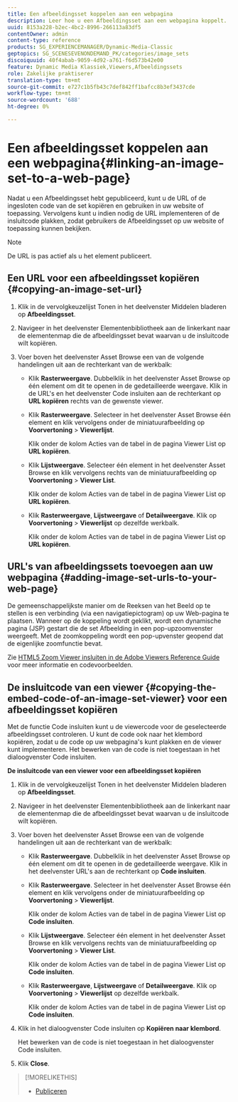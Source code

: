 ```yaml
---
title: Een afbeeldingsset koppelen aan een webpagina
description: Leer hoe u een Afbeeldingsset aan een webpagina koppelt.
uuid: 8153a228-b2ec-4bc2-8996-266113a83df5
contentOwner: admin
content-type: reference
products: SG_EXPERIENCEMANAGER/Dynamic-Media-Classic
geptopics: SG_SCENESEVENONDEMAND_PK/categories/image_sets
discoiquuid: 40f4abab-9059-4d92-a761-f6d573b42e00
feature: Dynamic Media Klassiek,Viewers,Afbeeldingssets
role: Zakelijke praktiserer
translation-type: tm+mt
source-git-commit: e727c1b5fb43c7def842ff1bafcc8b3ef3437cde
workflow-type: tm+mt
source-wordcount: '688'
ht-degree: 0%

---
```



# Een afbeeldingsset koppelen aan een webpagina{#linking-an-image-set-to-a-web-page}

Nadat u een Afbeeldingsset hebt gepubliceerd, kunt u de URL of de ingesloten code van de set kopiëren en gebruiken in uw website of toepassing. Vervolgens kunt u indien nodig de URL implementeren of de insluitcode plakken, zodat gebruikers de Afbeeldingsset op uw website of toepassing kunnen bekijken.

>[!NOTE]
>
>De URL is pas actief als u het element publiceert.

## Een URL voor een afbeeldingsset kopiëren {#copying-an-image-set-url}

1. Klik in de vervolgkeuzelijst Tonen in het deelvenster Middelen bladeren op **Afbeeldingsset**.
1. Navigeer in het deelvenster Elementenbibliotheek aan de linkerkant naar de elementenmap die de afbeeldingsset bevat waarvan u de insluitcode wilt kopiëren.
1. Voer boven het deelvenster Asset Browse een van de volgende handelingen uit aan de rechterkant van de werkbalk:

   * Klik **Rasterweergave**. Dubbelklik in het deelvenster Asset Browse op één element om dit te openen in de gedetailleerde weergave. Klik in de URL&#39;s en het deelvenster Code insluiten aan de rechterkant op **URL kopiëren** rechts van de gewenste viewer.
   * Klik **Rasterweergave**. Selecteer in het deelvenster Asset Browse één element en klik vervolgens onder de miniatuurafbeelding op **Voorvertoning** > **Viewerlijst**.

      Klik onder de kolom Acties van de tabel in de pagina Viewer List op **URL kopiëren**.

   * Klik **Lijstweergave**. Selecteer één element in het deelvenster Asset Browse en klik vervolgens rechts van de miniatuurafbeelding op **Voorvertoning** > **Viewer List**.

      Klik onder de kolom Acties van de tabel in de pagina Viewer List op **URL kopiëren**.

   * Klik **Rasterweergave**, **Lijstweergave** of **Detailweergave**. Klik op **Voorvertoning** > **Viewerlijst** op dezelfde werkbalk.

      Klik onder de kolom Acties van de tabel in de pagina Viewer List op **URL kopiëren**.

## URL&#39;s van afbeeldingssets toevoegen aan uw webpagina {#adding-image-set-urls-to-your-web-page}

De gemeenschappelijkste manier om de Reeksen van het Beeld op te stellen is een verbinding (via een navigatiepictogram) op uw Web-pagina te plaatsen. Wanneer op de koppeling wordt geklikt, wordt een dynamische pagina (JSP) gestart die de set Afbeelding in een pop-upzoomvenster weergeeft. Met de zoomkoppeling wordt een pop-upvenster geopend dat de eigenlijke zoomfunctie bevat.

Zie [HTML5 Zoom Viewer insluiten in de Adobe Viewers Reference Guide](https://experienceleague.adobe.com/docs/dynamic-media-developer-resources/library/viewers-aem-assets-dmc/zoom/c-html5-20-zoom-viewer-about.html#section-e1c3106f5b3e445d9b95be337c2f94e2) voor meer informatie en codevoorbeelden.

## De insluitcode van een viewer {#copying-the-embed-code-of-an-image-set-viewer} voor een afbeeldingsset kopiëren

Met de functie Code insluiten kunt u de viewercode voor de geselecteerde afbeeldingsset controleren. U kunt de code ook naar het klembord kopiëren, zodat u de code op uw webpagina&#39;s kunt plakken en de viewer kunt implementeren. Het bewerken van de code is niet toegestaan in het dialoogvenster Code insluiten.

**De insluitcode van een viewer voor een afbeeldingsset kopiëren**

1. Klik in de vervolgkeuzelijst Tonen in het deelvenster Middelen bladeren op **Afbeeldingsset**.
1. Navigeer in het deelvenster Elementenbibliotheek aan de linkerkant naar de elementenmap die de afbeeldingsset bevat waarvan u de insluitcode wilt kopiëren.
1. Voer boven het deelvenster Asset Browse een van de volgende handelingen uit aan de rechterkant van de werkbalk:

   * Klik **Rasterweergave**. Dubbelklik in het deelvenster Asset Browse op één element om dit te openen in de gedetailleerde weergave. Klik in het deelvenster URL&#39;s aan de rechterkant op **Code insluiten**.
   * Klik **Rasterweergave**. Selecteer in het deelvenster Asset Browse één element en klik vervolgens onder de miniatuurafbeelding op **Voorvertoning** > **Viewerlijst**.

      Klik onder de kolom Acties van de tabel in de pagina Viewer List op **Code insluiten**.

   * Klik **Lijstweergave**. Selecteer één element in het deelvenster Asset Browse en klik vervolgens rechts van de miniatuurafbeelding op **Voorvertoning** > **Viewer List**.

      Klik onder de kolom Acties van de tabel in de pagina Viewer List op **Code insluiten**.

   * Klik **Rasterweergave**, **Lijstweergave** of **Detailweergave**. Klik op **Voorvertoning** > **Viewerlijst** op dezelfde werkbalk.

      Klik onder de kolom Acties van de tabel in de pagina Viewer List op **Code insluiten**.

1. Klik in het dialoogvenster Code insluiten op **Kopiëren naar klembord**.

   Het bewerken van de code is niet toegestaan in het dialoogvenster Code insluiten.

1. Klik **Close**.

>[!MORELIKETHIS]
>
>* [Publiceren](publishing-files.md#publishing_files)

